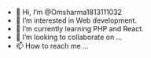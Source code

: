 - 👋 Hi, I’m @Omsharma1813111032
- 👀 I’m interested in Web development.
- 🌱 I’m currently learning PHP and React.
- 💞️ I’m looking to collaborate on ...
- 📫 How to reach me ...

<!---
Omsharma1813111032/Omsharma1813111032 is a ✨ special ✨ repository because its `README.md` (this file) appears on your GitHub profile.
You can click the Preview link to take a look at your changes.
--->
